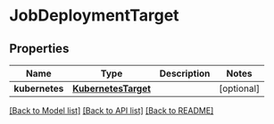 # JobDeploymentTarget

## Properties
Name | Type | Description | Notes
------------ | ------------- | ------------- | -------------
**kubernetes** | [**KubernetesTarget**](KubernetesTarget.md) |  | [optional] 

[[Back to Model list]](../README.md#documentation-for-models) [[Back to API list]](../README.md#documentation-for-api-endpoints) [[Back to README]](../README.md)


